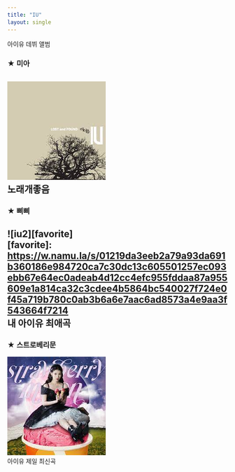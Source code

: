 ```yaml
--- 
title: "IU" 
layout: single 
--- 
```

아이유 데뷔 앨범
### ★ 미아 
![iu1](/assets/images/iu1.jpg)  
노래개좋음  
---  
### ★ 삐삐 
![iu2][favorite]  
[favorite]: https://w.namu.la/s/01219da3eeb2a79a93da691b360186e984720ca7c30dc13c605501257ec093ebb67e64ec0adeab4d12cc4efc955fddaa87a955609e1a814ca32c3cdee4b5864bc540027f724e0f45a719b780c0ab3b6a6e7aac6ad8573a4e9aa3f543664f7214  
내 아이유 최애곡  
---  
### ★ 스트로베리문 
[![iu3](/assets/images/iu3.jpg "드가자 ")](https://file.mk.co.kr/meet/neds/2021/10/image_readtop_2021_989721_16346219914820145.jpg)  
아이유 제일 최신곡
